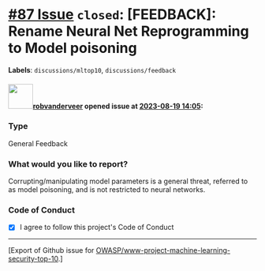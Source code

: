 # [\#87 Issue](https://github.com/OWASP/www-project-machine-learning-security-top-10/issues/87) `closed`: [FEEDBACK]: Rename Neural Net Reprogramming to Model poisoning
**Labels**: `discussions/mltop10`, `discussions/feedback`


#### <img src="https://avatars.githubusercontent.com/u/796794?v=4" width="50">[robvanderveer](https://github.com/robvanderveer) opened issue at [2023-08-19 14:05](https://github.com/OWASP/www-project-machine-learning-security-top-10/issues/87):

### Type

General Feedback

### What would you like to report?

Corrupting/manipulating model parameters is a general threat, referred to as model poisoning, and is not restricted to neural networks.

### Code of Conduct

- [X] I agree to follow this project's Code of Conduct




-------------------------------------------------------------------------------



[Export of Github issue for [OWASP/www-project-machine-learning-security-top-10](https://github.com/OWASP/www-project-machine-learning-security-top-10).]
